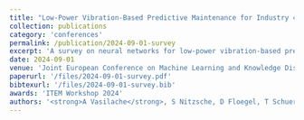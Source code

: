 ```yaml
---
title: "Low-Power Vibration-Based Predictive Maintenance for Industry 4.0 using Neural Networks: A Survey"
collection: publications
category: 'conferences'
permalink: /publication/2024-09-01-survey
excerpt: 'A survey on neural networks for low-power vibration-based predictive maintenance in Industry 4.0.'
date: 2024-09-01
venue: 'Joint European Conference on Machine Learning and Knowledge Discovery in Databases'
paperurl: '/files/2024-09-01-survey.pdf'
bibtexurl: '/files/2024-09-01-survey.bib'
awards: 'ITEM Workshop 2024'
authors: '<strong>A Vasilache</strong>, S Nitzsche, D Floegel, T Schuermann, S von Dosky, T Bierweiler, M Mußler, F Kaelber, S Hohmann, J Becker'
---
```

